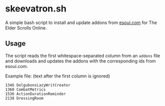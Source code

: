 # skeevatron.sh
A simple bash script to install and update addons from [esoui.com](https://esoui.com) for The Elder Scrolls Online.

## Usage
The script reads the first whitespace-separated column from an `addons` file and downloads and updates the addons with the corresponding ids from esoui.com.

Example file:
(text after the first column is ignored)
```
1346 DolgubonsLazyWritCreator
1360 CombatMetrics
1536 ActionDurationReminder
2138 DressingRoom
```
